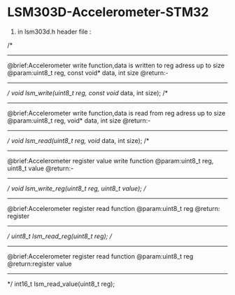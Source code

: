 # LSM303D-Accelerometer-STM32

1) in lsm303d.h header file : 

/*
***********************************
@brief:Accelerometer write function,data is written to reg adress up to size
@param:uint8_t reg, const void* data, int size
@return:-
***********************************
*/
void lsm_write(uint8_t reg, const void* data, int size);
/*
***********************************
@brief:Accelerometer write function,data is read from reg adress up to size
@param:uint8_t reg, void* data, int size
@return:-
***********************************
*/
void lsm_read(uint8_t reg, void* data, int size);
 /*
***********************************
@brief:Accelerometer register value write function
@param:uint8_t reg, uint8_t value
@return:-
***********************************
*/
void lsm_write_reg(uint8_t reg, uint8_t value);
/*
***********************************
@brief:Accelerometer register read function
@param:uint8_t reg
@return: register
***********************************
*/
uint8_t lsm_read_reg(uint8_t reg);
/*
***********************************
@brief:Accelerometer register read function
@param:uint8_t reg
@return:register value
***********************************
*/
int16_t lsm_read_value(uint8_t reg);

